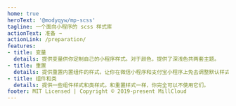 ```yaml
---
home: true
heroText: '@modyqyw/mp-scss'
tagline: 一个面向小程序的 scss 样式库
actionText: 准备 →
actionLink: /preparation/
features:
- title: 变量
  details: 提供变量供你定制自己的小程序样式。对于颜色，提供了深浅色共两套主题。
- title: 重置
  details: 提供重置内置组件的样式，让你在微信小程序和支付宝小程序上免去调整默认样式的痛苦。
- title: 组件和类
  details: 提供一些组件样式和类样式。和重置样式一样，你完全可以不使用它们。
footer: MIT Licensed | Copyright © 2019-present MillCloud
---
```

